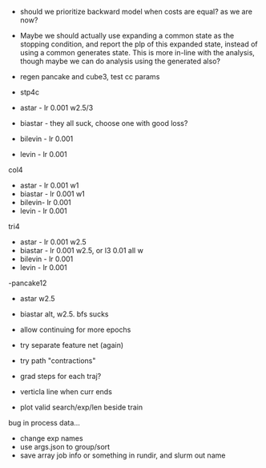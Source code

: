 - should we prioritize backward model when costs are equal? as we are now?
- Maybe we should actually use expanding a common state as the stopping condition, and report the
  plp of this expanded state, instead of using a common generates state. This is more in-line with
  the analysis, though maybe we can do analysis using the generated also?
- regen pancake and cube3, test cc params

- stp4c
- astar - lr 0.001 w2.5/3
- biastar - they all suck, choose one with good loss?
- bilevin  - lr 0.001
- levin - lr 0.001

col4
- astar - lr 0.001 w1
- biastar - lr 0.001 w1
- bilevin- lr 0.001
- levin - lr 0.001

tri4
- astar - lr 0.001 w2.5
- biastar - lr 0.001 w2.5, or l3 0.01 all w
- bilevin - lr 0.001
- levin - lr 0.001

-pancake12
- astar w2.5
- biastar alt, w2.5. bfs sucks

- allow continuing for more epochs
- try separate feature net (again)
- try path "contractions"
- grad steps for each traj?


- verticla line when curr ends
- plot valid search/exp/len beside train

bug in process data...
- change exp names
- use args.json to group/sort
- save array job info or something in rundir, and slurm out name
